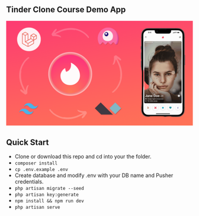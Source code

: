 
## Tinder Clone Course Demo App

![./cover.jpeg](/cover.png)




## Quick Start

-   Clone or download this repo and cd into your the folder.
-   `composer install `
-   `cp .env.example .env `
-   Create database and modify .env with your DB name and Pusher credentials.
-   `php artisan migrate --seed`
-   `php artisan key:generate`
-   `npm install && npm run dev`
-   `php artisan serve`


